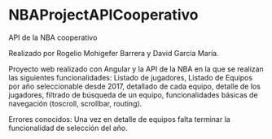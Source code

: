 # NBAProjectAPICooperativo
API de la NBA cooperativo


Realizado por Rogelio Mohigefer Barrera y David García María. 


Proyecto web realizado con Angular y la API de la NBA en la que se realizan las siguientes funcionalidades: Listado de jugadores, Listado de Equipos por año seleccionable desde 2017, detallado de cada equipo, detalle de los jugadores, filtrado de búsqueda de un equipo, funcionalidades básicas de navegación (toscroll, scrollbar, routing).


Errores conocidos: Una vez en detalle de equipos falta terminar la funcionalidad de selección del año.

 

